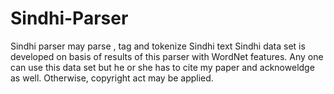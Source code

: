 # Sindhi-Parser
Sindhi parser may parse , tag and tokenize Sindhi text
Sindhi data set is developed on basis of results of this parser with WordNet features.
Any one can use this data set but he or she has to cite my paper and acknoweldge as well. Otherwise, copyright act may be applied.
